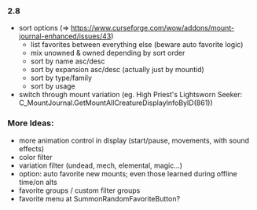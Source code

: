 ### 2.8
- sort options (=> https://www.curseforge.com/wow/addons/mount-journal-enhanced/issues/43)
    - list favorites between everything else (beware auto favorite logic)
    - mix unowned & owned depending by sort order
    - sort by name asc/desc
    - sort by expansion asc/desc (actually just by mountid)
    - sort by type/family
    - sort by usage
- switch through mount variation (eg. High Priest's Lightsworn Seeker: C_MountJournal.GetMountAllCreatureDisplayInfoByID(861))

### More Ideas:
- more animation control in display (start/pause, movements, with sound effects)
- color filter
- variation filter (undead, mech, elemental, magic...)
- option: auto favorite new mounts; even those learned during offline time/on alts
- favorite groups / custom filter groups
- favorite menu at SummonRandomFavoriteButton?